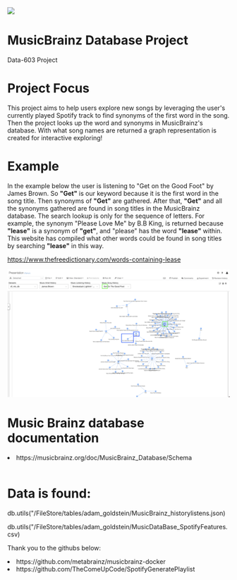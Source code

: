 <img src="Images/UMBC_Graduate_School.jpg" width="150"> 

# MusicBrainz Database Project
Data-603 Project

# Project Focus
This project aims to help users explore new songs by leveraging the user's currently played Spotify track to find synonyms of the first word in the song. Then the project looks up the word and synonyms in MusicBrainz's database.  With what song names are returned a graph representation is created for interactive exploring!

# Example
In the example below the user is listening to "Get on the Good Foot" by James Brown.  So **"Get"** is our keyword because it is the first word in the song title.  Then synonyms of **"Get"** are gathered.  After that, **"Get"** and all the synonyms gathered are found in song titles in the MusicBrainz database.  The search lookup is only for the sequence of letters. For example, the synonym "Please Love Me" by B.B King, is returned because **"lease"** is a synonym of **"get"**, and "please" has the word **"lease"** within.  This website has compiled what other words could be found in song titles by searching **"lease"** in this way. 

https://www.thefreedictionary.com/words-containing-lease

<img src="Images/Spotify_Explore Music_SongNames.png">

# Music Brainz database documentation
<li> https://musicbrainz.org/doc/MusicBrainz_Database/Schema</li>
<br>

# Data is found:
db.utils("/FileStore/tables/adam_goldstein/MusicBrainz_historylistens.json)

db.utils("/FileStore/tables/adam_goldstein/MusicDataBase_SpotifyFeatures.csv)

Thank you to the githubs below:
<li>https://github.com/metabrainz/musicbrainz-docker</li>

<li>https://github.com/TheComeUpCode/SpotifyGeneratePlaylist</li>




